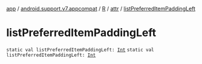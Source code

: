 [app](../../../index.md) / [android.support.v7.appcompat](../../index.md) / [R](../index.md) / [attr](index.md) / [listPreferredItemPaddingLeft](.)

# listPreferredItemPaddingLeft

`static val listPreferredItemPaddingLeft: `[`Int`](https://kotlinlang.org/api/latest/jvm/stdlib/kotlin/-int/index.html)
`static val listPreferredItemPaddingLeft: `[`Int`](https://kotlinlang.org/api/latest/jvm/stdlib/kotlin/-int/index.html)